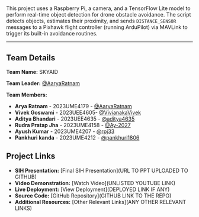 # 

This project uses a Raspberry Pi, a camera, and a TensorFlow Lite model to perform real-time object detection for drone obstacle avoidance. The script detects objects, estimates their proximity, and sends `DISTANCE_SENSOR` messages to a Pixhawk flight controller (running ArduPilot) via MAVLink to trigger its built-in avoidance routines.

---

## Team Details

**Team Name:** SKYAID 

**Team Leader:** [@AaryaRatnam](https://github.com/AaryaRatnam)

**Team Members:**

- **Arya Ratnam** - 2023UME4179 - [@AaryaRatnam](https://github.com/AaryaRatnam)
- **Vivek Goswami** - 2023UEE4605- [@VivianakaVivek](https://github.com/VivianakaVivek)
- **Aditya Bhandari** - 2023UEE4635 - [@aditya4635](https://github.com/aditya4635)
- **Rudra Pratap Jha** - 2023UME4158 - [@Ay-2027](https://github.com/Ay-2027)
- **Ayush Kumar** - 2023UME4207 - [@rpj33](https://github.com/rpj33)
- **Pankhuri kanda** - 2023UME4212 - [@pankhuri1806](https://github.com/pankhuri1806)

## Project Links

- **SIH Presentation:** [Final SIH Presentation](URL TO PPT UPLOADED TO GITHUB)
- **Video Demonstration:** [Watch Video](UNLISTED YOUTUBE LINK)
- **Live Deployment:** [View Deployment](DEPLOYED LINK IF ANY)
- **Source Code:** [GitHub Repository](GITHUB LINK TO THE REPO)
- **Additional Resources:** [Other Relevant Links](ANY OTHER RELEVANT LINKS)



